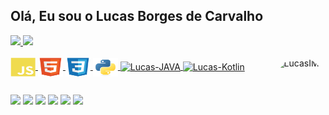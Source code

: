 ## Olá, Eu sou o Lucas Borges de Carvalho

<div align="">
  <a href="https://github.com/LucasBorgesDeCarvalho">
  <img height="150em" src="https://github-readme-stats.vercel.app/api?username=LucasBorgesDeCarvalho&show_icons=true&theme=dark&include_all_commits=true&count_private=true"/>
  <img height="150em" src="https://github-readme-stats.vercel.app/api/top-langs/?username=LucasBorgesDeCarvalho&layout=compact&langs_count=7&theme=dark"/>
</div>
  <div style="display: inline_block"><br>
  <img align="center" alt="Lucas-Js" height="30" width="40" src="https://raw.githubusercontent.com/devicons/devicon/master/icons/javascript/javascript-plain.svg">
  <img align="center" alt="Lucas-HTML" height="30" width="40" src="https://raw.githubusercontent.com/devicons/devicon/master/icons/html5/html5-original.svg">
  <img align="center" alt="Lucas-CSS" height="30" width="40" src="https://raw.githubusercontent.com/devicons/devicon/master/icons/css3/css3-original.svg">
  <img align="center" alt="Lucas-Python" height="30" width="40" src="https://raw.githubusercontent.com/devicons/devicon/master/icons/python/python-original.svg">
  <img align="center" alt="Lucas-JAVA" height="30" width="40" src="https://raw.githubusercontent.com/jmnote/z-icons/master/svg/java.svg">
  <img align="center" alt="Lucas-Kotlin" height="28" width="38" src="https://cdn.freebiesupply.com/logos/thumbs/2x/kotlin-1-logo.png">  
  <img align="right" alt="LucasIMG" height="170" style="border-radius:50px;" src="https://i.pinimg.com/736x/9a/80/55/9a8055a960ffabf28a6378d44913ae82.jpg">
</div>
  
  ##
 
<div> 
  <a href="https://www.youtube.com/channel/UCrWXBVoprywPEsptEvR-Ocg" target="_blank"><img src="https://img.shields.io/badge/YouTube-FF0000?style=for-the-badge&logo=youtube&logoColor=white" target="_blank"></a>
  <a href="https://www.instagram.com/lucas_carvalho.b/" target="_blank"><img src="https://img.shields.io/badge/-Instagram-FF6F00?style=for-the-badge&logo=instagram&logoColor=white" target="_blank"></a>
 	<a href="https://www.twitch.tv/ulucas02" target="_blank"><img src="https://img.shields.io/badge/Twitch-9146FF?style=for-the-badge&logo=twitch&logoColor=white" target="_blank"></a>
 <a href="https://discord.gg/3pH4j7jV6R" target="_blank"><img src="https://img.shields.io/badge/Discord-7289DA?style=for-the-badge&logo=discord&logoColor=white" target="_blank"></a> 
  <a href = "mailto:lucas.carvalho30111@gmail.com"><img src="https://img.shields.io/badge/-Gmail-%23333?style=for-the-badge&logo=gmail&logoColor=white" target="_blank"></a>
  <a href="https://www.linkedin.com/in/lucas-borges-de-carvalho-57795519b/" target="_blank"><img src="https://img.shields.io/badge/-LinkedIn-%230077B5?style=for-the-badge&logo=linkedin&logoColor=white" target="_blank"></a> 
